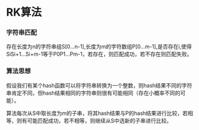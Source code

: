 # RK算法
### 字符串匹配
存在长度为n的字符串组S[0...n-1],长度为m的字符数组P[0...m-1],是否存在i,使得SiSi+1...Si+m-1等于P0P1...Pm-1，若存在，则匹配成功，若不存在则匹配失败。  

### 算法思想
假设我们有某个hash函数可以将字符串转换为一个整数，则hash结果不同的字符串肯定不同，但hash结果相同的字符串则很有可能相同（存在小概率不同的可能）。

算法每次从S中取长度为m的子串，将其hash结果与P的hash结果进行比较，若相等，则有可能匹配成功，若不相等，则继续从S中选新的子串进行比较。